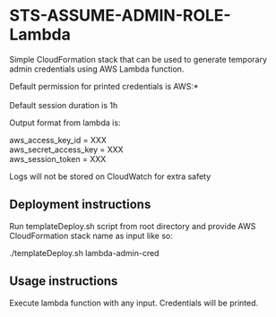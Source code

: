 # STS-ASSUME-ADMIN-ROLE-Lambda

Simple CloudFormation stack that can be used to generate temporary admin credentials using AWS Lambda function.

Default permission for printed credentials is AWS:*<br/>  
Default session duration is 1h

Output format from lambda is:

aws_access_key_id = XXX  
aws_secret_access_key = XXX  
aws_session_token = XXX

Logs will not be stored on CloudWatch for extra safety

## Deployment instructions

Run templateDeploy.sh script from root directory and provide AWS CloudFormation stack name as input like so:

./templateDeploy.sh lambda-admin-cred


## Usage instructions

Execute lambda function with any input. Credentials will be printed.
